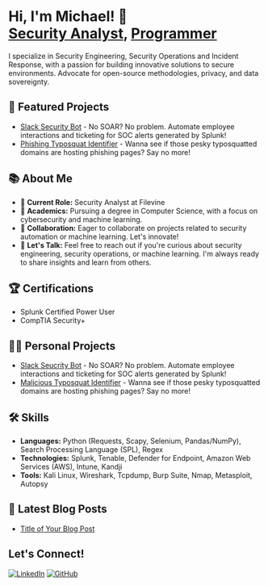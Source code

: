 <h1>Hi, I'm Michael! 👋<br><a href="https://www.linkedin.com/in/m-wentz/">Security Analyst</a>, <a href="https://github.com/m-wentz">Programmer</a></h1>

<p>I specialize in Security Engineering, Security Operations and Incident Response, with a passion for building innovative solutions to secure environments. Advocate for open-source methodologies, privacy, and data sovereignty.</p>

<h2>🚀 Featured Projects</h2>
<ul>
  <li><a href="https://github.com/m-wentz/sentry">Slack Security Bot</a> - No SOAR? No problem. Automate employee interactions and ticketing for SOC alerts generated by Splunk!</li>
  <li><a href="https://github.com/m-wentz/magnify">Phishing Typosquat Identifier</a> - Wanna see if those pesky typosquatted domains are hosting phishing pages? Say no more!</li>
</ul>

<h2>📚 About Me</h2>
<ul>
  <li>🔭 <strong>Current Role:</strong> Security Analyst at Filevine</li>
  <li>🌱 <strong>Academics:</strong> Pursuing a degree in Computer Science, with a focus on cybersecurity and machine learning.</li>
  <li>👯 <strong>Collaboration:</strong> Eager to collaborate on projects related to security automation or machine learning. Let's innovate!</li>
  <li>💬 <strong>Let's Talk:</strong> Feel free to reach out if you're curious about security engineering, security operations, or machine learning. I'm always ready to share insights and learn from others.</li>
</ul>

<h2>🏆 Certifications</h2>
<ul>
  <li>Splunk Certified Power User</li>
  <li>CompTIA Security+</li>
</ul>

<h2>👨‍💻 Personal Projects</h2>
<ul>
  <li><a href="https://github.com/m-wentz/slack-sec-bot">Slack Seucrity Bot</a> - No SOAR? No problem. Automate employee interactions and ticketing for SOC alerts generated by Splunk!</li>
  <li><a href="https://github.com/m-wentz">Malicious Typosquat Identifier</a> - Wanna see if those pesky typosquatted domains are hosting phishing pages? Say no more!</li>
</ul>

<h2>🛠️ Skills</h2>
<ul>
  <li><b>Languages:</b> Python (Requests, Scapy, Selenium, Pandas/NumPy), Search Processing Language (SPL), Regex</li>
  <li><b>Technologies:</b> Splunk, Tenable, Defender for Endpoint, Amazon Web Services (AWS), Intune, Kandji</li>
  <li><b>Tools:</b> Kali Linux, Wireshark, Tcpdump, Burp Suite, Nmap, Metasploit, Autopsy</li>
</ul>

<h2>📝 Latest Blog Posts</h2>
<ul>
  <li><a href="your-blog-post-link">Title of Your Blog Post</a></li>
  <!-- Add more posts here -->
</ul>

<h2>Let's Connect!</h2>
<p>
  <a href="https://www.linkedin.com/in/m-wentz"><img src="https://github.com/gauravghongde/social-icons/blob/master/SVG/White/LinkedIN_white.svg" alt="LinkedIn"></a>
  <a href="https://github.com/m-wentz"><img src="https://github.com/gauravghongde/social-icons/blob/master/SVG/White/Github_white.svg" alt="GitHub"></a>
</p>

<!--
**m-wentz/m-wentz** is a ✨ _special_ ✨ repository because its `README.md` (this file) appears on your GitHub profile.


Here are some ideas to get you started:

- 🔭 I’m currently working on ...
- 🌱 I’m currently learning ...
- 👯 I’m looking to collaborate on ...
- 🤔 I’m looking for help with ...
- 💬 Ask me about ...
- 📫 How to reach me: ...
- 😄 Pronouns: ...
- ⚡ Fun fact: ...
-->
